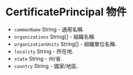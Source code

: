 # CertificatePrincipal 物件

* `commonName` String - 通用名稱.
* `organizations` String[] - 組織名稱.
* `organizationUnits` String[] - 組織單位名稱.
* `locality` String - 所在地.
* `state` String - 州/省.
* `country` String - 國家/地區.